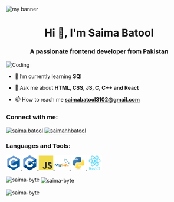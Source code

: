<p align=”center”>

<img width="1000" height="200" src="https://encrypted-tbn0.gstatic.com/images?q=tbn:ANd9GcQf6iklYqlw8WeJ5X7Cs6DWIwrNEXOFH8p46NFC31qiQBf-zdwXoeuSvXAs0z_Mtkzmp7c&usqp=CAU" alt="my banner">

</p>
<h1 align="center">Hi 👋, I'm Saima Batool</h1>
<h3 align="center">A passionate frontend developer from Pakistan</h3>

<img align="center" alt="Coding" width="600" src="https://i.pinimg.com/originals/f0/f0/d9/f0f0d932d6e39c7af5aa305cbd8da735.gif">

- 🌱 I’m currently learning **SQl**

- 💬 Ask me about **HTML, CSS, JS, C, C++ and React**

- 📫 How to reach me **saimabatool3102@gmail.com**

<h3 align="left">Connect with me:</h3>
<p align="left">
<a href="https://www.linkedin.com/in/saima-batool-031347304/" target="blank"><img align="center" src="https://raw.githubusercontent.com/rahuldkjain/github-profile-readme-generator/master/src/images/icons/Social/linked-in-alt.svg" alt="saima batool" height="30" width="40" /></a>
<a href="https://instagram.com/saimahhbatool" target="blank"><img align="center" src="https://raw.githubusercontent.com/rahuldkjain/github-profile-readme-generator/master/src/images/icons/Social/instagram.svg" alt="saimahhbatool" height="30" width="40" /></a>
</p>

<h3 align="left">Languages and Tools:</h3>
<p align="left"> <a href="https://www.cprogramming.com/" target="_blank" rel="noreferrer"> <img src="https://raw.githubusercontent.com/devicons/devicon/master/icons/c/c-original.svg" alt="c" width="40" height="40"/> </a> <a href="https://www.w3schools.com/cpp/" target="_blank" rel="noreferrer"> <img src="https://raw.githubusercontent.com/devicons/devicon/master/icons/cplusplus/cplusplus-original.svg" alt="cplusplus" width="40" height="40"/> </a> <a href="https://developer.mozilla.org/en-US/docs/Web/JavaScript" target="_blank" rel="noreferrer"> <img src="https://raw.githubusercontent.com/devicons/devicon/master/icons/javascript/javascript-original.svg" alt="javascript" width="40" height="40"/> </a> <a href="https://www.mysql.com/" target="_blank" rel="noreferrer"> <img src="https://raw.githubusercontent.com/devicons/devicon/master/icons/mysql/mysql-original-wordmark.svg" alt="mysql" width="40" height="40"/> </a> <a href="https://www.python.org" target="_blank" rel="noreferrer"> <img src="https://raw.githubusercontent.com/devicons/devicon/master/icons/python/python-original.svg" alt="python" width="40" height="40"/> </a> <a href="https://reactjs.org/" target="_blank" rel="noreferrer"> <img src="https://raw.githubusercontent.com/devicons/devicon/master/icons/react/react-original-wordmark.svg" alt="react" width="40" height="40"/> </a> </p>

<p><img align="left" src="https://github-readme-stats.vercel.app/api/top-langs?username=saima-byte&show_icons=true&locale=en&layout=compact" alt="saima-byte" /></p>

<p>&nbsp;<img align="center" src="https://github-readme-stats.vercel.app/api?username=saima-byte&show_icons=true&locale=en" alt="saima-byte" /></p>

<p><img align="center" src="https://github-readme-streak-stats.herokuapp.com/?user=saima-byte&" alt="saima-byte" /></p>
